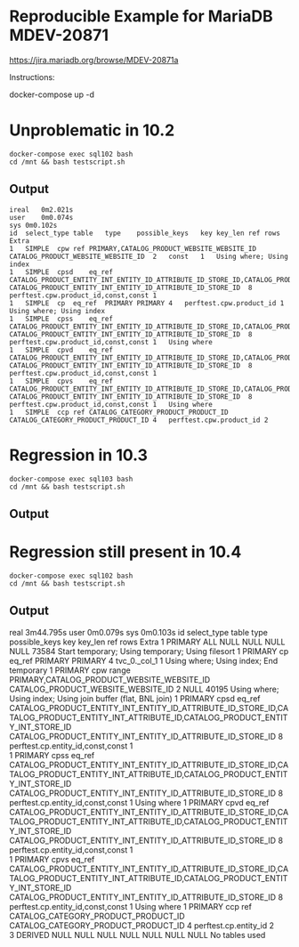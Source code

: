 Reproducible Example for MariaDB MDEV-20871
===========================================

https://jira.mariadb.org/browse/MDEV-20871a


Instructions:

docker-compose up -d


Unproblematic in 10.2
=====================

    docker-compose exec sql102 bash
    cd /mnt && bash testscript.sh

Output
------

    ireal	0m2.021s
    user	0m0.074s
    sys	0m0.102s
    id	select_type	table	type	possible_keys	key	key_len	ref	rows	Extra
    1	SIMPLE	cpw	ref	PRIMARY,CATALOG_PRODUCT_WEBSITE_WEBSITE_ID	CATALOG_PRODUCT_WEBSITE_WEBSITE_ID	2	const	1	Using where; Using index
    1	SIMPLE	cpsd	eq_ref	CATALOG_PRODUCT_ENTITY_INT_ENTITY_ID_ATTRIBUTE_ID_STORE_ID,CATALOG_PRODUCT_ENTITY_INT_ATTRIBUTE_ID,CATALOG_PRODUCT_ENTITY_INT_STORE_ID	CATALOG_PRODUCT_ENTITY_INT_ENTITY_ID_ATTRIBUTE_ID_STORE_ID	8	perftest.cpw.product_id,const,const	1	
    1	SIMPLE	cp	eq_ref	PRIMARY	PRIMARY	4	perftest.cpw.product_id	1	Using where; Using index
    1	SIMPLE	cpss	eq_ref	CATALOG_PRODUCT_ENTITY_INT_ENTITY_ID_ATTRIBUTE_ID_STORE_ID,CATALOG_PRODUCT_ENTITY_INT_ATTRIBUTE_ID,CATALOG_PRODUCT_ENTITY_INT_STORE_ID	CATALOG_PRODUCT_ENTITY_INT_ENTITY_ID_ATTRIBUTE_ID_STORE_ID	8	perftest.cpw.product_id,const,const	1	Using where
    1	SIMPLE	cpvd	eq_ref	CATALOG_PRODUCT_ENTITY_INT_ENTITY_ID_ATTRIBUTE_ID_STORE_ID,CATALOG_PRODUCT_ENTITY_INT_ATTRIBUTE_ID,CATALOG_PRODUCT_ENTITY_INT_STORE_ID	CATALOG_PRODUCT_ENTITY_INT_ENTITY_ID_ATTRIBUTE_ID_STORE_ID	8	perftest.cpw.product_id,const,const	1	
    1	SIMPLE	cpvs	eq_ref	CATALOG_PRODUCT_ENTITY_INT_ENTITY_ID_ATTRIBUTE_ID_STORE_ID,CATALOG_PRODUCT_ENTITY_INT_ATTRIBUTE_ID,CATALOG_PRODUCT_ENTITY_INT_STORE_ID	CATALOG_PRODUCT_ENTITY_INT_ENTITY_ID_ATTRIBUTE_ID_STORE_ID	8	perftest.cpw.product_id,const,const	1	Using where
    1	SIMPLE	ccp	ref	CATALOG_CATEGORY_PRODUCT_PRODUCT_ID	CATALOG_CATEGORY_PRODUCT_PRODUCT_ID	4	perftest.cpw.product_id	2	

Regression in 10.3
==================

    docker-compose exec sql103 bash
    cd /mnt && bash testscript.sh

Output
------

Regression still present in 10.4
================================

    docker-compose exec sql102 bash
    cd /mnt && bash testscript.sh

Output
------

   real	3m44.795s
   user	0m0.079s
   sys	0m0.103s
   id	select_type	table	type	possible_keys	key	key_len	ref	rows	Extra
   1	PRIMARY	<derived3>	ALL	NULL	NULL	NULL	NULL	73584	Start temporary; Using temporary; Using filesort
   1	PRIMARY	cp	eq_ref	PRIMARY	PRIMARY	4	tvc_0._col_1	1	Using where; Using index; End temporary
   1	PRIMARY	cpw	range	PRIMARY,CATALOG_PRODUCT_WEBSITE_WEBSITE_ID	CATALOG_PRODUCT_WEBSITE_WEBSITE_ID	2	NULL	40195	Using where; Using index; Using join buffer (flat, BNL join)
   1	PRIMARY	cpsd	eq_ref	CATALOG_PRODUCT_ENTITY_INT_ENTITY_ID_ATTRIBUTE_ID_STORE_ID,CATALOG_PRODUCT_ENTITY_INT_ATTRIBUTE_ID,CATALOG_PRODUCT_ENTITY_INT_STORE_ID	CATALOG_PRODUCT_ENTITY_INT_ENTITY_ID_ATTRIBUTE_ID_STORE_ID	8	perftest.cp.entity_id,const,const	1	
   1	PRIMARY	cpss	eq_ref	CATALOG_PRODUCT_ENTITY_INT_ENTITY_ID_ATTRIBUTE_ID_STORE_ID,CATALOG_PRODUCT_ENTITY_INT_ATTRIBUTE_ID,CATALOG_PRODUCT_ENTITY_INT_STORE_ID	CATALOG_PRODUCT_ENTITY_INT_ENTITY_ID_ATTRIBUTE_ID_STORE_ID	8	perftest.cp.entity_id,const,const	1	Using where
   1	PRIMARY	cpvd	eq_ref	CATALOG_PRODUCT_ENTITY_INT_ENTITY_ID_ATTRIBUTE_ID_STORE_ID,CATALOG_PRODUCT_ENTITY_INT_ATTRIBUTE_ID,CATALOG_PRODUCT_ENTITY_INT_STORE_ID	CATALOG_PRODUCT_ENTITY_INT_ENTITY_ID_ATTRIBUTE_ID_STORE_ID	8	perftest.cp.entity_id,const,const	1	
   1	PRIMARY	cpvs	eq_ref	CATALOG_PRODUCT_ENTITY_INT_ENTITY_ID_ATTRIBUTE_ID_STORE_ID,CATALOG_PRODUCT_ENTITY_INT_ATTRIBUTE_ID,CATALOG_PRODUCT_ENTITY_INT_STORE_ID	CATALOG_PRODUCT_ENTITY_INT_ENTITY_ID_ATTRIBUTE_ID_STORE_ID	8	perftest.cp.entity_id,const,const	1	Using where
   1	PRIMARY	ccp	ref	CATALOG_CATEGORY_PRODUCT_PRODUCT_ID	CATALOG_CATEGORY_PRODUCT_PRODUCT_ID	4	perftest.cp.entity_id	2	
   3	DERIVED	NULL	NULL	NULL	NULL	NULL	NULL	NULL	No tables used

